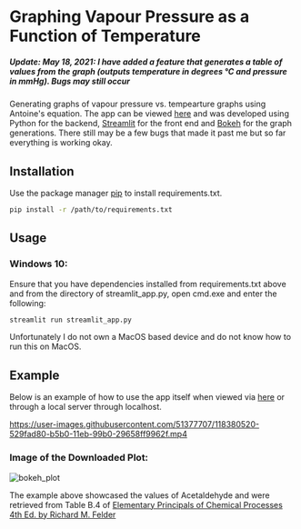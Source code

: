 # Graphing Vapour Pressure as a Function of Temperature 

##### Update: May 18, 2021: I have added a feature that generates a table of values from the graph (outputs temperature in degrees °C and pressure in mmHg). Bugs may still occur

Generating graphs of vapour pressure vs. tempearture graphs using Antoine's equation. The app can be viewed [here](https://share.streamlit.io/thomaslee01/vapourpressuregraph) and was developed using Python for the backend, [Streamlit](https://streamlit.io/) for the front end and [Bokeh](https://bokeh.org/) for the graph generations. There still may be a few bugs that made it past me but so far everything is working okay. 

## Installation

Use the package manager [pip](https://pip.pypa.io/en/stable/) to install requirements.txt.

```bash
pip install -r /path/to/requirements.txt
```

## Usage

### Windows 10:

Ensure that you have dependencies installed from requirements.txt above and from the directory of streamlit_app.py, open cmd.exe and enter the following:

```bash
streamlit run streamlit_app.py
```
Unfortunately I do not own a MacOS based device and do not know how to run this on MacOS. 

## Example 
Below is an example of how to use the app itself when viewed via [here](https://share.streamlit.io/thomaslee01/vapourpressuregraph) or through a
local server through localhost.

https://user-images.githubusercontent.com/51377707/118380520-529fad80-b5b0-11eb-99b0-29658ff9962f.mp4

### Image of the Downloaded Plot:
![bokeh_plot](https://user-images.githubusercontent.com/51377707/118383936-6b1fc000-b5d0-11eb-8e0f-b9596c34f182.png)


The example above showcased the values of Acetaldehyde and were retrieved from Table B.4 of [Elementary Principals of Chemical Processes 4th Ed. by Richard M. Felder](https://www.wiley.com/en-ca/Elementary+Principles+of+Chemical+Processes%2C+4th+Edition-p-9781119192107)

